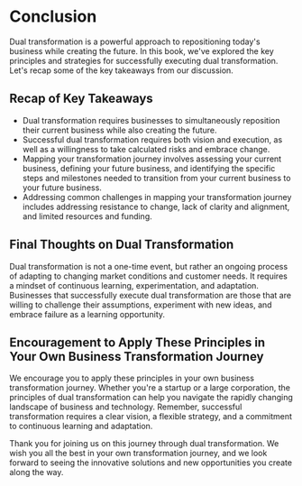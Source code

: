 # Conclusion

Dual transformation is a powerful approach to repositioning today's business while creating the future. In this book, we've explored the key principles and strategies for successfully executing dual transformation. Let's recap some of the key takeaways from our discussion.

Recap of Key Takeaways
----------------------

* Dual transformation requires businesses to simultaneously reposition their current business while also creating the future.
* Successful dual transformation requires both vision and execution, as well as a willingness to take calculated risks and embrace change.
* Mapping your transformation journey involves assessing your current business, defining your future business, and identifying the specific steps and milestones needed to transition from your current business to your future business.
* Addressing common challenges in mapping your transformation journey includes addressing resistance to change, lack of clarity and alignment, and limited resources and funding.

Final Thoughts on Dual Transformation
-------------------------------------

Dual transformation is not a one-time event, but rather an ongoing process of adapting to changing market conditions and customer needs. It requires a mindset of continuous learning, experimentation, and adaptation. Businesses that successfully execute dual transformation are those that are willing to challenge their assumptions, experiment with new ideas, and embrace failure as a learning opportunity.

Encouragement to Apply These Principles in Your Own Business Transformation Journey
-----------------------------------------------------------------------------------

We encourage you to apply these principles in your own business transformation journey. Whether you're a startup or a large corporation, the principles of dual transformation can help you navigate the rapidly changing landscape of business and technology. Remember, successful transformation requires a clear vision, a flexible strategy, and a commitment to continuous learning and adaptation.

Thank you for joining us on this journey through dual transformation. We wish you all the best in your own transformation journey, and we look forward to seeing the innovative solutions and new opportunities you create along the way.